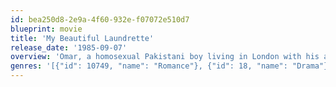 ```yaml
---
id: bea250d8-2e9a-4f60-932e-f07072e510d7
blueprint: movie
title: 'My Beautiful Laundrette'
release_date: '1985-09-07'
overview: 'Omar, a homosexual Pakistani boy living in London with his alcoholic father, lifts a chunk of drug money from another Pakistani and, with his lover Johnny, decides to renovate a grungy laundrette.'
genres: '[{"id": 10749, "name": "Romance"}, {"id": 18, "name": "Drama"}, {"id": 35, "name": "Comedy"}]'
---
```

